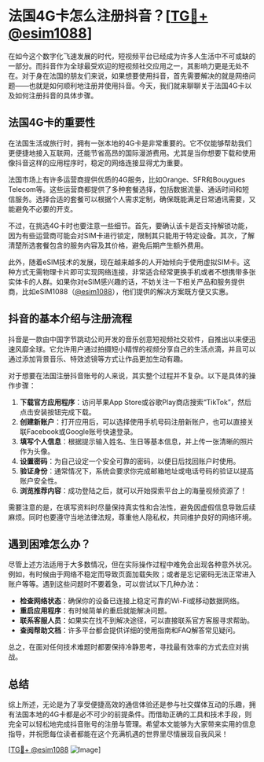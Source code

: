 # 法国4G卡怎么注册抖音？[[TG💪+ @esim1088](https://t.me/s/esim1088)]

在如今这个数字化飞速发展的时代，短视频平台已经成为许多人生活中不可或缺的一部分。而抖音作为全球最受欢迎的短视频社交应用之一，其影响力更是无处不在。对于身在法国的朋友们来说，如果想要使用抖音，首先需要解决的就是网络问题——也就是如何顺利地注册并使用抖音。今天，我们就来聊聊关于法国4G卡以及如何注册抖音的具体步骤。

## 法国4G卡的重要性

在法国生活或旅行时，拥有一张本地的4G卡是非常重要的。它不仅能够帮助我们更便捷地接入互联网，还能节省高昂的国际漫游费用。尤其是当你想要下载和使用像抖音这样的应用程序时，稳定的网络连接显得尤为重要。

法国市场上有许多运营商提供优质的4G服务，比如Orange、SFR和Bouygues Telecom等。这些运营商都提供了多种套餐选择，包括数据流量、通话时间和短信服务。选择合适的套餐可以根据个人需求定制，确保既能满足日常通讯需要，又能避免不必要的开支。

不过，在挑选4G卡时也要注意一些细节。首先，要确认该卡是否支持解锁功能，因为有些运营商可能会对SIM卡进行锁定，限制其只能用于特定设备。其次，了解清楚所选套餐包含的服务内容及其价格，避免后期产生额外费用。

此外，随着eSIM技术的发展，现在越来越多的人开始倾向于使用虚拟SIM卡。这种方式无需物理卡片即可实现网络连接，非常适合经常更换手机或者不想携带多张实体卡的人群。如果你对eSIM感兴趣的话，不妨关注一下相关产品和服务提供商，比如eSIM1088（[@esim1088](https://t.me/s/esim1088)），他们提供的解决方案既方便又实惠。

## 抖音的基本介绍与注册流程

抖音是一款由中国字节跳动公司开发的音乐创意短视频社交软件，自推出以来便迅速风靡全球。它允许用户通过拍摄短小精悍的视频分享自己的生活点滴，并且可以通过添加背景音乐、特效滤镜等方式让作品更加生动有趣。

对于想要在法国注册抖音账号的人来说，其实整个过程并不复杂。以下是具体的操作步骤：

1. **下载官方应用程序**：访问苹果App Store或谷歌Play商店搜索“TikTok”，然后点击安装按钮完成下载。
2. **创建新账户**：打开应用后，可以选择使用手机号码注册新账户，也可以直接关联Facebook或Google账号快速登录。
3. **填写个人信息**：根据提示输入姓名、生日等基本信息，并上传一张清晰的照片作为头像。
4. **设置密码**：为自己设定一个安全可靠的密码，以便日后找回账户时使用。
5. **验证身份**：通常情况下，系统会要求你完成邮箱地址或电话号码的验证以提高账户安全性。
6. **浏览推荐内容**：成功登陆之后，就可以开始探索平台上的海量视频资源了！

需要注意的是，在填写资料时尽量保持真实性和合法性，避免因虚假信息导致后续麻烦。同时也要遵守当地法律法规，尊重他人隐私权，共同维护良好的网络环境。

## 遇到困难怎么办？

尽管上述方法适用于大多数情况，但在实际操作过程中难免会出现各种意外状况。例如，有时候由于网络不稳定而导致页面加载失败；或者是忘记密码无法正常进入账户等等。遇到这些问题时不要着急，可以尝试以下几种办法：

- **检查网络状态**：确保你的设备已连接上稳定可靠的Wi-Fi或移动数据网络。
- **重启应用程序**：有时候简单的重启就能解决问题。
- **联系客服人员**：如果实在找不到解决途径，可以直接联系官方客服寻求帮助。
- **查阅帮助文档**：许多平台都会提供详细的使用指南和FAQ解答常见疑问。

总之，在面对任何技术难题时都要保持冷静思考，寻找最有效率的方式去应对挑战。

## 总结

综上所述，无论是为了享受便捷高效的通信体验还是参与社交媒体互动的乐趣，拥有法国本地的4G卡都是必不可少的前提条件。而借助正确的工具和技术手段，则完全可以轻松地完成抖音账号的注册与管理。希望本文能够为大家带来实用的信息指导，并祝愿每位读者都能在这个充满机遇的世界里尽情展现自我风采！

[[TG💪+ @esim1088](https://t.me/s/esim1088) ![Image](https://i.postimg.cc/4NQfJmqS/Snipaste-2025-05-13-00-14-12.png)]